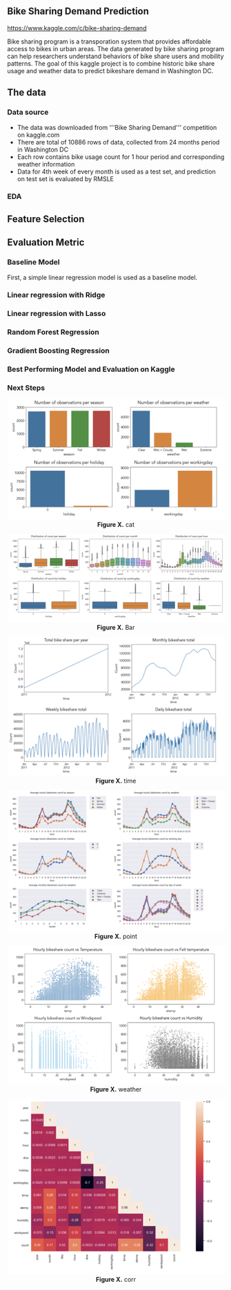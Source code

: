 ## Bike Sharing Demand Prediction 
https://www.kaggle.com/c/bike-sharing-demand


Bike sharing program is a transporation system that provides affordable access to bikes in urban areas. The data generated by bike sharing program can help researchers understand behaviors of bike share users and mobility patterns. The goal of this kaggle project is to combine historic bike share usage and weather data to predict bikeshare demand in Washington DC. 

## The data
### Data source
- The data was downloaded from '''Bike Sharing Demand''' competition on kaggle.com 
- There are total of 10886 rows of data, collected from 24 months period in Washington DC
- Each row contains bike usage count for 1 hour period and corresponding weather information
- Data for 4th week of every month is used as a test set, and prediction on test set is evaluated by RMSLE

### EDA

## Feature Selection

## Evaluation Metric

### Baseline Model
First, a simple linear regression model is used as a baseline model. 

### Linear regression with Ridge

### Linear regression with Lasso

### Random Forest Regression

### Gradient Boosting Regression

### Best Performing Model and Evaluation on Kaggle

### Next Steps




<p align="center">
  <img src="./image/cat.png" >
<br>
<b>Figure X.</b> cat
</p>

<p align="center">
  <img src="./image/bar.png" >
<br>
<b>Figure X.</b> Bar
</p>




<p align="center">
  <img src="./image/time.png" >
<br>
<b>Figure X.</b> time
</p>

<p align="center">
  <img src="./image/pointplot.png" >
<br>
<b>Figure X.</b> point
</p>

<p align="center">
  <img src="./image/weather.png" >
<br>
<b>Figure X.</b> weather
</p>


<p align="center">
  <img src="./image/corrplot.png" >
<br>
<b>Figure X.</b> corr
</p>
